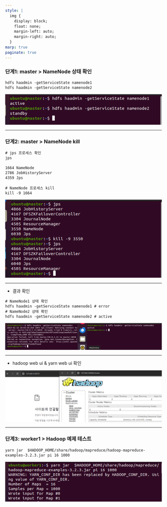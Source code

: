 ```yaml
---
style: |
  img {
    display: block;
    float: none;
    margin-left: auto;
    margin-right: auto;
  }
marp: true
paginate: true
---
```

### 단계1: master > NameNode 상태 확인 
```shell
hdfs haadmin -getServiceState namenode1 
hdfs haadmin -getServiceState namenode2
```
![Alt text](./img/image-30.png)

---
### 단계2: master > NameNode kill
```shell
# jps 프로세스 확인
jps

1664 NameNode
2786 JobHistoryServer
4359 Jps

# NameNode 프로세스 kill
kill -9 1664
```
![bg right w:600](./img/image-31.png)

---
- 결과 확인 
```shell
# NameNode1 상태 확인
hdfs haadmin -getServiceState namenode1 # error
# NameNode2 상태 확인
hdfs haadmin -getServiceState namenode2 # active
```
![Alt text](./img/image-32.png)

---
- hadoop web ui & yarn web ui 확인 

![Alt text](./img/image-34.png)

---
### 단계3: worker1 > Hadoop 예제 테스트
```shell
yarn jar  $HADOOP_HOME/share/hadoop/mapreduce/hadoop-mapreduce-examples-3.2.3.jar pi 16 1000
```
![Alt text](./img/image-33.png)



